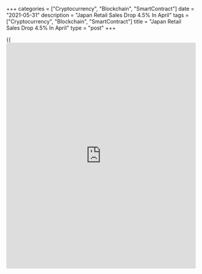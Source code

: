 +++
categories = ["Cryptocurrency", "Blockchain", "SmartContract"]
date = "2021-05-31"
description = "Japan Retail Sales Drop 4.5% In April"
tags = ["Cryptocurrency", "Blockchain", "SmartContract"]
title = "Japan Retail Sales Drop 4.5% In April"
type = "post"
+++

{{<iframe id="large-banner" src="https://www.bounty.group/#slide=12.0" width="100%" height="600" scrolling="no" style="border: 0px solid rgb(216, 221, 230); border-radius: 3px;">}}

The total value of retail sales in Japan was down a seasonally adjusted
4.5 percent on month in April, the Ministry of Economy, Trade and
Industry said on Monday - coming in at 12.200 trillion yen.

That missed expectations for a gain of 2.0 percent following the 1.2
percent increase in March.

On a yearly basis, retail sales climbed 12.0 percent - again missing
expectations for 15.3 percent after rising 5.2 percent in the previous
month.

Wholesale sales were down 0.9 percent on month and up 11.7 percent on
year at 33.289 trillion yen, while commercial sales sank 2.1 percent on
month and gained 11.8 percent on year at 45.489 trillion yen.

For comments and feedback [contact](https://www.playgroundfx.com/contact/): editorial@rtt[news](https://www.letsplayfx.com/blog/forex-news-website/).com

[Economic News][1]

 **What parts of the world are seeing the best (and worst) economic
performances lately? Click[here][2] to check out our [Econ Scorecard][2]
and find out! See up-to-the-moment [ranking](https://www.playgroundfx.com/blog/crypto-exchange-ranking/)s for the best and worst
performers in [GDP][2], [unemployment rate][3], [inflation][4] and much
more.**

   1. www.rtt[news](https://www.letsplayfx.com/blog/forex-news-website/).com/Content/EconomicNews.aspx
   2. www.rtt[news](https://www.letsplayfx.com/blog/forex-news-website/).com/economic-scorecard/world-rank/GDP/highest-performance.aspx
   3. www.rtt[news](https://www.letsplayfx.com/blog/forex-news-website/).com/economic-scorecard/world-rank/unemployment-rate/lowest-performance.aspx
   4. www.rtt[news](https://www.letsplayfx.com/blog/forex-news-website/).com/economic-scorecard/world-rank/CPI/highest-performance.aspx